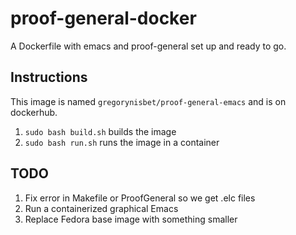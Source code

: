 # proof-general-docker
A Dockerfile with emacs and proof-general set up and ready to go.

## Instructions
This image is named `gregorynisbet/proof-general-emacs` and is on dockerhub.
1. `sudo bash build.sh` builds the image
2. `sudo bash run.sh` runs the image in a container

## TODO
1. Fix error in Makefile or ProofGeneral so we get .elc files
2. Run a containerized graphical Emacs
3. Replace Fedora base image with something smaller
